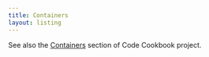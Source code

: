 ```yaml
---
title: Containers
layout: listing
---
```


See also the [Containers](https://github.com/MichaelCurrin/code-cookbook/tree/master/recipes/containers) section of Code Cookbook project.
